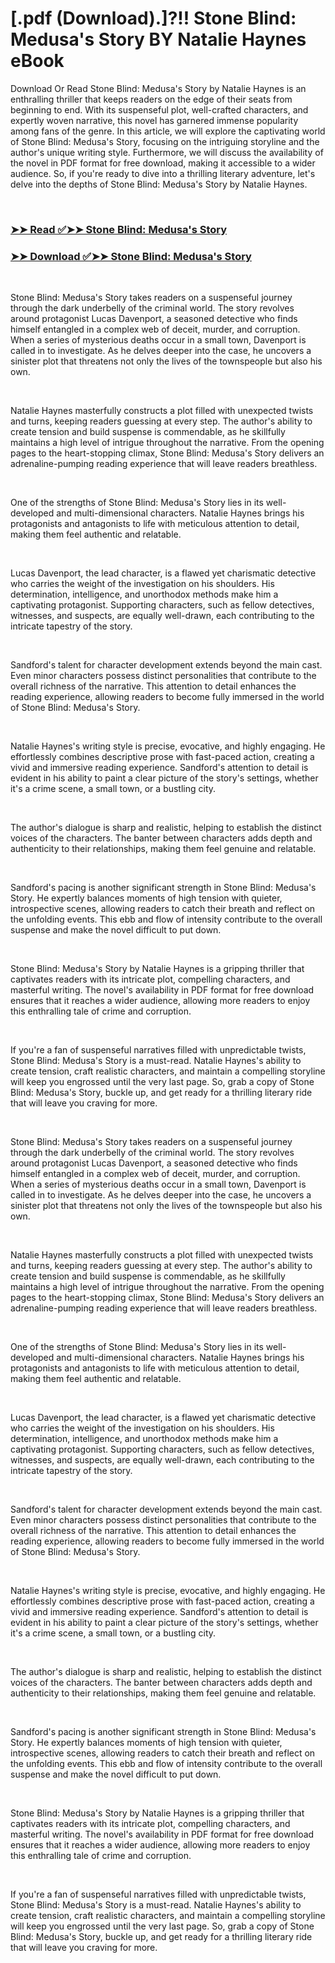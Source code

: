 # [.pdf (Download).]?!! Stone Blind: Medusa's Story BY Natalie Haynes eBook

<p>Download Or Read Stone Blind: Medusa's Story by Natalie Haynes is an enthralling thriller that keeps readers on the edge of their seats from beginning to end. With its suspenseful plot, well-crafted characters, and expertly woven narrative, this novel has garnered immense popularity among fans of the genre. In this article, we will explore the captivating world of Stone Blind: Medusa's Story, focusing on the intriguing storyline and the author's unique writing style. Furthermore, we will discuss the availability of the novel in PDF format for free download, making it accessible to a wider audience. So, if you're ready to dive into a thrilling literary adventure, let's delve into the depths of Stone Blind: Medusa's Story by Natalie Haynes.</p>
<p>&nbsp;</p>

### [➤➤ Read ✅➤➤ Stone Blind: Medusa's Story](https://pdfworldcenter.com/?book=60445291)

### [➤➤ Download ✅➤➤ Stone Blind: Medusa's Story](https://pdfworldcenter.com/?book=60445291)

<p>&nbsp;</p>
<p>Stone Blind: Medusa's Story takes readers on a suspenseful journey through the dark underbelly of the criminal world. The story revolves around protagonist Lucas Davenport, a seasoned detective who finds himself entangled in a complex web of deceit, murder, and corruption. When a series of mysterious deaths occur in a small town, Davenport is called in to investigate. As he delves deeper into the case, he uncovers a sinister plot that threatens not only the lives of the townspeople but also his own.</p>
<p>&nbsp;</p>
<p>Natalie Haynes masterfully constructs a plot filled with unexpected twists and turns, keeping readers guessing at every step. The author's ability to create tension and build suspense is commendable, as he skillfully maintains a high level of intrigue throughout the narrative. From the opening pages to the heart-stopping climax, Stone Blind: Medusa's Story delivers an adrenaline-pumping reading experience that will leave readers breathless.</p>
<p>&nbsp;</p>
<p>One of the strengths of Stone Blind: Medusa's Story lies in its well-developed and multi-dimensional characters. Natalie Haynes brings his protagonists and antagonists to life with meticulous attention to detail, making them feel authentic and relatable.</p>
<p>&nbsp;</p>
<p>Lucas Davenport, the lead character, is a flawed yet charismatic detective who carries the weight of the investigation on his shoulders. His determination, intelligence, and unorthodox methods make him a captivating protagonist. Supporting characters, such as fellow detectives, witnesses, and suspects, are equally well-drawn, each contributing to the intricate tapestry of the story.</p>
<p>&nbsp;</p>
<p>Sandford's talent for character development extends beyond the main cast. Even minor characters possess distinct personalities that contribute to the overall richness of the narrative. This attention to detail enhances the reading experience, allowing readers to become fully immersed in the world of Stone Blind: Medusa's Story.</p>
<p>&nbsp;</p>
<p>Natalie Haynes's writing style is precise, evocative, and highly engaging. He effortlessly combines descriptive prose with fast-paced action, creating a vivid and immersive reading experience. Sandford's attention to detail is evident in his ability to paint a clear picture of the story's settings, whether it's a crime scene, a small town, or a bustling city.</p>
<p>&nbsp;</p>
<p>The author's dialogue is sharp and realistic, helping to establish the distinct voices of the characters. The banter between characters adds depth and authenticity to their relationships, making them feel genuine and relatable.</p>
<p>&nbsp;</p>
<p>Sandford's pacing is another significant strength in Stone Blind: Medusa's Story. He expertly balances moments of high tension with quieter, introspective scenes, allowing readers to catch their breath and reflect on the unfolding events. This ebb and flow of intensity contribute to the overall suspense and make the novel difficult to put down.</p>
<p>&nbsp;</p>
<p>Stone Blind: Medusa's Story by Natalie Haynes is a gripping thriller that captivates readers with its intricate plot, compelling characters, and masterful writing. The novel's availability in PDF format for free download ensures that it reaches a wider audience, allowing more readers to enjoy this enthralling tale of crime and corruption.</p>
<p>&nbsp;</p>
<p>If you're a fan of suspenseful narratives filled with unpredictable twists, Stone Blind: Medusa's Story is a must-read. Natalie Haynes's ability to create tension, craft realistic characters, and maintain a compelling storyline will keep you engrossed until the very last page. So, grab a copy of Stone Blind: Medusa's Story, buckle up, and get ready for a thrilling literary ride that will leave you craving for more.</p>
<p>&nbsp;</p>
<p>Stone Blind: Medusa's Story takes readers on a suspenseful journey through the dark underbelly of the criminal world. The story revolves around protagonist Lucas Davenport, a seasoned detective who finds himself entangled in a complex web of deceit, murder, and corruption. When a series of mysterious deaths occur in a small town, Davenport is called in to investigate. As he delves deeper into the case, he uncovers a sinister plot that threatens not only the lives of the townspeople but also his own.</p>
<p>&nbsp;</p>
<p>Natalie Haynes masterfully constructs a plot filled with unexpected twists and turns, keeping readers guessing at every step. The author's ability to create tension and build suspense is commendable, as he skillfully maintains a high level of intrigue throughout the narrative. From the opening pages to the heart-stopping climax, Stone Blind: Medusa's Story delivers an adrenaline-pumping reading experience that will leave readers breathless.</p>
<p>&nbsp;</p>
<p>One of the strengths of Stone Blind: Medusa's Story lies in its well-developed and multi-dimensional characters. Natalie Haynes brings his protagonists and antagonists to life with meticulous attention to detail, making them feel authentic and relatable.</p>
<p>&nbsp;</p>
<p>Lucas Davenport, the lead character, is a flawed yet charismatic detective who carries the weight of the investigation on his shoulders. His determination, intelligence, and unorthodox methods make him a captivating protagonist. Supporting characters, such as fellow detectives, witnesses, and suspects, are equally well-drawn, each contributing to the intricate tapestry of the story.</p>
<p>&nbsp;</p>
<p>Sandford's talent for character development extends beyond the main cast. Even minor characters possess distinct personalities that contribute to the overall richness of the narrative. This attention to detail enhances the reading experience, allowing readers to become fully immersed in the world of Stone Blind: Medusa's Story.</p>
<p>&nbsp;</p>
<p>Natalie Haynes's writing style is precise, evocative, and highly engaging. He effortlessly combines descriptive prose with fast-paced action, creating a vivid and immersive reading experience. Sandford's attention to detail is evident in his ability to paint a clear picture of the story's settings, whether it's a crime scene, a small town, or a bustling city.</p>
<p>&nbsp;</p>
<p>The author's dialogue is sharp and realistic, helping to establish the distinct voices of the characters. The banter between characters adds depth and authenticity to their relationships, making them feel genuine and relatable.</p>
<p>&nbsp;</p>
<p>Sandford's pacing is another significant strength in Stone Blind: Medusa's Story. He expertly balances moments of high tension with quieter, introspective scenes, allowing readers to catch their breath and reflect on the unfolding events. This ebb and flow of intensity contribute to the overall suspense and make the novel difficult to put down.</p>
<p>&nbsp;</p>
<p>Stone Blind: Medusa's Story by Natalie Haynes is a gripping thriller that captivates readers with its intricate plot, compelling characters, and masterful writing. The novel's availability in PDF format for free download ensures that it reaches a wider audience, allowing more readers to enjoy this enthralling tale of crime and corruption.</p>
<p>&nbsp;</p>
<p>If you're a fan of suspenseful narratives filled with unpredictable twists, Stone Blind: Medusa's Story is a must-read. Natalie Haynes's ability to create tension, craft realistic characters, and maintain a compelling storyline will keep you engrossed until the very last page. So, grab a copy of Stone Blind: Medusa's Story, buckle up, and get ready for a thrilling literary ride that will leave you craving for more.</p>
<p>&nbsp;</p>
